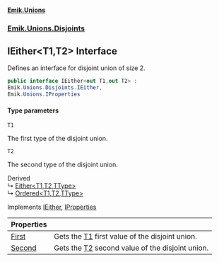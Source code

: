 #### [Emik.Unions](index.md 'index')
### [Emik.Unions.Disjoints](Emik.Unions.Disjoints.md 'Emik.Unions.Disjoints')

## IEither<T1,T2> Interface

Defines an interface for disjoint union of size 2.

```csharp
public interface IEither<out T1,out T2> :
Emik.Unions.Disjoints.IEither,
Emik.Unions.IProperties
```
#### Type parameters

<a name='Emik.Unions.Disjoints.IEither_T1,T2_.T1'></a>

`T1`

The first type of the disjoint union.

<a name='Emik.Unions.Disjoints.IEither_T1,T2_.T2'></a>

`T2`

The second type of the disjoint union.

Derived  
&#8627; [Either&lt;T1,T2,TType&gt;](Either{T1,T2,TType}.md 'Emik.Unions.Disjoints.Either<T1,T2,TType>')  
&#8627; [Ordered&lt;T1,T2,TType&gt;](Ordered{T1,T2,TType}.md 'Emik.Unions.Disjoints.Ordered<T1,T2,TType>')

Implements [IEither](IEither.md 'Emik.Unions.Disjoints.IEither'), [IProperties](IProperties.md 'Emik.Unions.IProperties')

| Properties | |
| :--- | :--- |
| [First](IEither{T1,T2}.First.md 'Emik.Unions.Disjoints.IEither<T1,T2>.First') | Gets the [T1](IEither{T1,T2}.md#Emik.Unions.Disjoints.IEither_T1,T2_.T1 'Emik.Unions.Disjoints.IEither<T1,T2>.T1') first value of the disjoint union. |
| [Second](IEither{T1,T2}.Second.md 'Emik.Unions.Disjoints.IEither<T1,T2>.Second') | Gets the [T2](IEither{T1,T2}.md#Emik.Unions.Disjoints.IEither_T1,T2_.T2 'Emik.Unions.Disjoints.IEither<T1,T2>.T2') second value of the disjoint union. |

